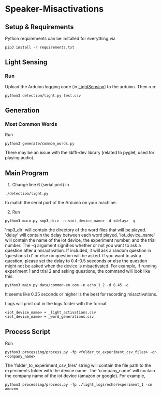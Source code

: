 # Speaker-Misactivations
## Setup & Requirements
Python requirements can be installed for everything via
```shell
pip3 install -r requirements.txt
```
## Light Sensing
### Run
Upload the Arduino logging code (in [LightSensing](LightSensing)) to the arduino. Then run:
```shell
python3 detection/light.py test.csv
```

## Generation
### Most Common Words
Run 
```shell
python3 generate/common_words.py 
```

There may be an issue with the libffi-dev library (related to pyglet, used for playing audio).

## Main Program
1. Change line 6 (serial port) in
```shell
./detection/light.py
```
to match the serial port of the Arduino on your machine. 

2. Run
```shell
python3 main.py <mp3_dir> -n <iot_device_name> -d <delay> -q
```

'mp3_dir' will contain the directory of the word files that will be played. 'delay' will contain the delay between each word played. 'iot_device_name' will contain the name of the iot device, the experiment number, and the trial number. The -q argument signifies whether or not you want to ask a question after a misactivation. If included, it will ask a random question in 'questions.txt' or else no question will be asked. If you want to ask a question, please set the delay to 0.4-0.5 seeconds or else the question might not be asked when the device is misactivated. For example, if running experiment 1 and trial 2 and asking questions, the command will look like this:

```shell
python3 main.py data/common-en.com -n echo_1_2 -d 0.45 -q
```
It seems like 0.35 seconds or higher is the best for recording misactivations. 

Logs will print out in the logs folder with the format
```shell
<iot_device_name> + _light_activations.csv
<iot_device_name> + _word_generations.csv
```

## Process Script
Run 
```shell
python3 processing/process.py -fp <folder_to_experiment_csv_files> -cn <company_name>
```

The 'folder_to_experiment_csv_files' string will contain the file path to the experiments folder with the device name. The 'company_name' will contain the company name of the iot device (amazon or google). For example,
```shell
python3 processing/process.py -fp ./light_logs/echo/experiment_1 -cn amazon
```
